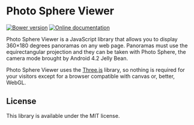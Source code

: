# Photo Sphere Viewer

[![Bower version](https://badge.fury.io/bo/Photo-Sphere-Viewer.svg)](http://badge.fury.io/bo/Photo-Sphere-Viewer)
[![Online documentation](https://img.shields.io/badge/documentation-online-blue.svg)](https://mistic100.github.io/Photo-Sphere-Viewer)

Photo Sphere Viewer is a JavaScript library that allows you to display 360×180 degrees panoramas on any web page. Panoramas must use the equirectangular projection and they can be taken with Photo Sphere, the camera mode brought by Android 4.2 Jelly Bean.

Photo Sphere Viewer uses the [Three.js](http://threejs.org) library, so nothing is required for your visitors except for a browser compatible with canvas or, better, WebGL.


## License

This library is available under the MIT license.
